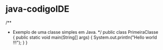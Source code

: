 # java-codigoIDE
/**
 * Exemplo de uma classe simples em Java.
 */
public class PrimeiraClasse {
    public static void main(String[] args) {
        System.out.println("Hello world !!!");
    }
}
